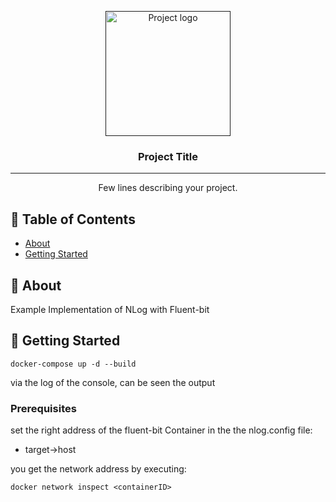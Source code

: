 <p align="center">
  <a href="" rel="noopener">
 <img width=200px height=200px src="https://i.imgur.com/6wj0hh6.jpg" alt="Project logo"></a>
</p>

<h3 align="center">Project Title</h3>

<div align="center">

</div>

---

<p align="center"> Few lines describing your project.
    <br> 
</p>

## 📝 Table of Contents

- [About](#about)
- [Getting Started](#getting_started)

## 🧐 About <a name = "about"></a>

Example Implementation of NLog with Fluent-bit

## 🏁 Getting Started <a name = "getting_started"></a>

```
docker-compose up -d --build
```

via the log of the console, can be seen the output

### Prerequisites

set the right address of the fluent-bit Container in the the nlog.config file:
- target->host

you get the network address by executing:
```
docker network inspect <containerID>
```
